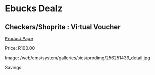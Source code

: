 
# Ebucks Dealz
## Checkers/Shoprite : Virtual Voucher
[Product Page](https://www.ebucks.com/web/shop/productSelected.do?prodId=256251439&catId=227677169)

Price: R100.00

Image: /web/cms/system/galleries/pics/prodimg/256251439_detail.jpg

Savings: 


	